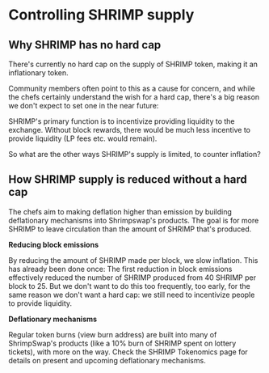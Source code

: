 # Controlling SHRIMP supply

## **Why SHRIMP has no hard cap**

There's currently no hard cap on the supply of SHRIMP token, making it an inflationary token.

Community members often point to this as a cause for concern, and while the chefs certainly understand the wish for a hard cap, there's a big reason we don't expect to set one in the near future:

SHRIMP's primary function is to incentivize providing liquidity to the exchange. Without block rewards, there would be much less incentive to provide liquidity \(LP fees etc. would remain\).

So what are the other ways SHRIMP's supply is limited, to counter inflation?

## **How SHRIMP supply is reduced without a hard cap**

The chefs aim to making deflation higher than emission by building deflationary mechanisms into Shrimpswap's products. The goal is for more SHRIMP to leave circulation than the amount of SHRIMP that's produced.

**Reducing block emissions**

By reducing the amount of SHRIMP made per block, we slow inflation. This has already been done once: The first reduction in block emissions effectively reduced the number of SHRIMP produced from 40 SHRIMP per block to 25. But we don't want to do this too frequently, too early, for the same reason we don't want a hard cap: we still need to incentivize people to provide liquidity.

**Deflationary mechanisms**

Regular token burns \(view burn address\) are built into many of ShrimpSwap's products \(like a 10% burn of SHRIMP spent on lottery tickets\), with more on the way. Check the SHRIMP Tokenomics page for details on present and upcoming deflationary mechanisms.

